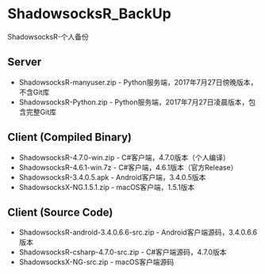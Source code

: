 # ShadowsocksR_BackUp
ShadowsocksR-个人备份

## Server
* ShadowsocksR-manyuser.zip - Python服务端，2017年7月27日傍晚版本，不含Git库
* ShadowsocksR-Python.zip - Python服务端，2017年7月27日凌晨版本，包含完整Git库

## Client (Compiled Binary)
* ShadowsocksR-4.7.0-win.zip - C#客户端，4.7.0版本（个人编译）
* ShadowsocksR-4.6.1-win.7z - C#客户端，4.6.1版本（官方Release）
* ShadowsocksR-3.4.0.5.apk - Android客户端，3.4.0.5版本
* ShadowsocksX-NG.1.5.1.zip - macOS客户端，1.5.1版本

## Client (Source Code)
* ShadowsocksR-android-3.4.0.6.6-src.zip - Android客户端源码，3.4.0.6.6版本
* ShadowsocksR-csharp-4.7.0-src.zip - C#客户端源码，4.7.0版本
* ShadowsocksX-NG-src.zip - macOS客户端源码
